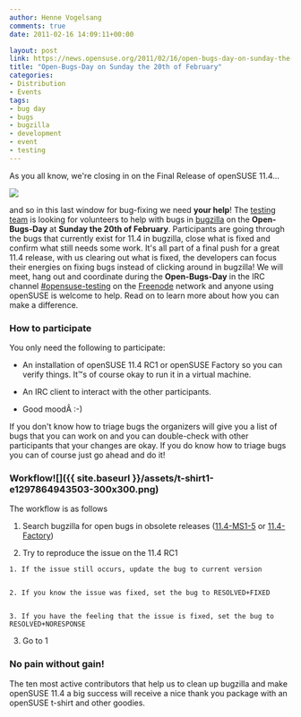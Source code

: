 ```yaml
---
author: Henne Vogelsang
comments: true
date: 2011-02-16 14:09:11+00:00

layout: post
link: https://news.opensuse.org/2011/02/16/open-bugs-day-on-sunday-the-20th-of-february/
title: "Open-Bugs-Day on Sunday the 20th of February"
categories:
- Distribution
- Events
tags:
- bug day
- bugs
- bugzilla
- development
- event
- testing
---
```

As you all know, we're closing in on the Final Release of openSUSE 11.4...


![](http://counter.opensuse.org/)


and so in this last window for bug-fixing we need **your help**! The [testing team](http://en.opensuse.org/openSUSE:Testing_meeting) is looking for volunteers to help with bugs in [bugzilla](http://bugzilla.novell.com) on the **Open-Bugs-Day** at **Sunday the 20th of February**. Participants are going through the bugs that currently exist for 11.4 in bugzilla, close what is fixed and confirm what still needs some work. It's all part of a final push for a great 11.4 release, with us clearing out what is fixed, the developers can focus their energies on fixing bugs instead of clicking around in bugzilla! We will meet, hang out and coordinate during the **Open-Bugs-Day** in the IRC channel [#opensuse-testing](irc://irc.freenode.net/opensuse-testing) on the [Freenode](http://freenode.net/) network and anyone using openSUSE is welcome to help. Read on to learn more about how you can make a difference.

<!-- more -->


### How to participate


You only need the following to participate:



	
  * An installation of openSUSE 11.4 RC1 or openSUSE Factory so you can verify things. It™s of course okay to run it in a virtual machine.

	
  * An IRC client to interact with the other participants.

	
  * Good moodÂ :-)


If you don't know how to triage bugs the organizers will give you  a list of bugs that you can work on and you can double-check with other  participants that your changes are okay. If you do know how to triage bugs you can of course just go ahead and do it!


### Workflow![]({{ site.baseurl }}/assets/t-shirt1-e1297864943503-300x300.png)


The workflow is as follows



	
  1. Search bugzilla for open bugs in obsolete releases ([11.4-MS1-5](https://bugzilla.novell.com/buglist.cgi?classification=openSUSE&query_format=advanced&bug_status=NEW&bug_status=ASSIGNED&bug_status=NEEDINFO&bug_status=REOPENED&version=Milestone%201%20of%206&version=Milestone%202%20of%206&version=Milestone%203%20of%206&version=Milestone%204%20of%206&version=Milestone%205%20of%206&product=openSUSE%2011.4) or [11.4-Factory](https://bugzilla.novell.com/buglist.cgi?classification=openSUSE&chfieldto=2010-12-31&query_format=advanced&chfieldfrom=2010-07-01&bug_status=NEW&bug_status=ASSIGNED&bug_status=NEEDINFO&bug_status=REOPENED&version=Factory&product=openSUSE%2011.4))

	
  2. Try to reproduce the issue on the 11.4 RC1

	
    1. If the issue still occurs, update the bug to current version

	
    2. If you know the issue was fixed, set the bug to RESOLVED+FIXED

	
    3. If you have the feeling that the issue is fixed, set the bug to RESOLVED+NORESPONSE




	
  3. Go to 1




### No pain without gain!


The ten most active contributors that help us to clean up bugzilla and make openSUSE 11.4 a big success will receive a nice thank you package with an openSUSE t-shirt and other goodies.		
